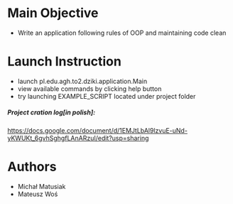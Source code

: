 # Main Objective
* Write an application following rules of OOP and maintaining code clean

# Launch Instruction

* launch pl.edu.agh.to2.dziki.application.Main
* view available commands by clicking help button
* try launching EXAMPLE_SCRIPT located under project folder

##### Project cration log[in polish]:
https://docs.google.com/document/d/1EMJtLbAl9lzvuE-uNd-yKWUKt_6gvhSghgfLAnARzuI/edit?usp=sharing

# Authors
* Michał Matusiak
* Mateusz Woś
